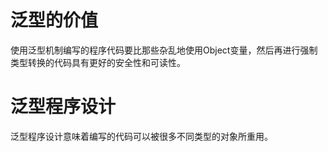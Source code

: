 # 泛型的价值
使用泛型机制编写的程序代码要比那些杂乱地使用Object变量，然后再进行强制类型转换的代码具有更好的安全性和可读性。

# 泛型程序设计
泛型程序设计意味着编写的代码可以被很多不同类型的对象所重用。